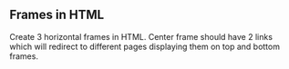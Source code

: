 ## Frames in HTML

Create 3 horizontal frames in HTML. Center frame should have 2 links which will redirect to different pages displaying them on top and bottom frames.